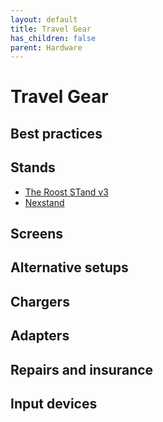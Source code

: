 ```yaml
---
layout: default
title: Travel Gear
has_children: false
parent: Hardware
---
```


# Travel Gear

## Best practices

## Stands

* [The Roost STand v3](https://www.amazon.com/Roost-Laptop-Stand-Adjustable-Portable/dp/B01C9KG8IG)
* [Nexstand](https://ordernexstand.com/)

## Screens

## Alternative setups

## Chargers

## Adapters

## Repairs and insurance

## Input devices

